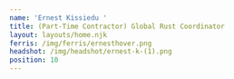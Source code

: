 ```yaml
---
name: 'Ernest Kissiedu '
title: (Part-Time Contractor) Global Rust Coordinator
layout: layouts/home.njk
ferris: /img/ferris/ernesthover.png
headshot: /img/headshot/ernest-k-(1).png
position: 10
---
```

